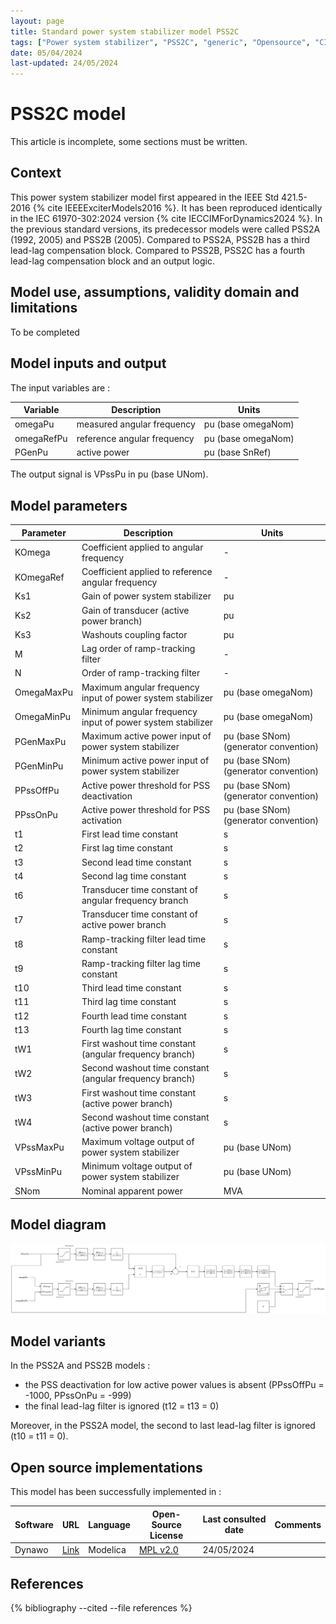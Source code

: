 ```yaml
---
layout: page
title: Standard power system stabilizer model PSS2C
tags: ["Power system stabilizer", "PSS2C", "generic", "Opensource", "CIM model", "RMS", "phasor", "MRL4", "Single phase", "PssIEEE2C", "IEEE", "dynawo", "#106"]
date: 05/04/2024
last-updated: 24/05/2024
---
```

# PSS2C model

This article is incomplete, some sections must be written.

## Context

This power system stabilizer model first appeared in the IEEE Std 421.5-2016 {% cite IEEEExciterModels2016 %}. It has been reproduced identically in the IEC 61970-302:2024 version {% cite IECCIMForDynamics2024 %}.
In the previous standard versions, its predecessor models were called PSS2A (1992, 2005) and PSS2B (2005). Compared to PSS2A, PSS2B has a third lead-lag compensation block. Compared to PSS2B, PSS2C has a fourth lead-lag compensation block and an output logic.

## Model use, assumptions, validity domain and limitations

To be completed

## Model inputs and output

The input variables are :

| Variable | Description | Units |
|-----------|--------------| ------|
|omegaPu |measured angular frequency | pu (base omegaNom)|
| omegaRefPu |reference angular frequency|pu (base omegaNom)|
| PGenPu |active power|pu (base SnRef)|

The output signal is VPssPu in pu (base UNom).

## Model parameters

| Parameter | Description | Units |
|-----------|--------------| ------|
KOmega |Coefficient applied to angular frequency|-|
KOmegaRef |Coefficient applied to reference angular frequency|-|
Ks1 |Gain of power system stabilizer|pu|
Ks2 |Gain of transducer (active power branch)|pu|
Ks3 |Washouts coupling factor|pu|
M |Lag order of ramp-tracking filter|-|
N |Order of ramp-tracking filter|-|
OmegaMaxPu |Maximum angular frequency input of power system stabilizer|pu (base omegaNom)|
OmegaMinPu |Minimum angular frequency input of power system stabilizer|pu (base omegaNom)|
PGenMaxPu |Maximum active power input of power system stabilizer|pu (base SNom) (generator convention)|
PGenMinPu |Minimum active power input of power system stabilizer|pu (base SNom) (generator convention)|
PPssOffPu |Active power threshold for PSS deactivation|pu (base SNom) (generator convention)|
PPssOnPu |Active power threshold for PSS activation|pu (base SNom) (generator convention)|
t1 |First lead time constant|s|
t2 |First lag time constant|s|
t3 |Second lead time constant|s|
t4 |Second lag time constant|s|
t6 |Transducer time constant of angular frequency branch|s|
t7 |Transducer time constant of active power branch|s|
t8 |Ramp-tracking filter lead time constant|s|
t9 |Ramp-tracking filter lag time constant|s|
t10 |Third lead time constant|s|
t11 |Third lag time constant|s|
t12 |Fourth lead time constant|s|
t13 |Fourth lag time constant|s|
tW1 |First washout time constant (angular frequency branch)|s|
tW2 |Second washout time constant (angular frequency branch)|s|
tW3 |First washout time constant (active power branch)|s|
tW4 |Second washout time constant (active power branch)|s|
VPssMaxPu |Maximum voltage output of power system stabilizer|pu (base UNom)|
VPssMinPu |Minimum voltage output of power system stabilizer|pu (base UNom)|
SNom |Nominal apparent power|MVA|

## Model diagram

<img src="/pages/models/regulations/PSS2C/PSS2C.drawio.svg" alt="PSS2C diagram">

## Model variants

In the PSS2A and PSS2B models :

- the PSS deactivation for low active power values is absent (PPssOffPu = -1000, PPssOnPu = -999)
- the final lead-lag filter is ignored (t12 = t13 = 0)

Moreover, in the PSS2A model, the second to last lead-lag filter is ignored (t10 = t11 = 0).

## Open source implementations

This model has been successfully implemented in :

| Software      | URL | Language | Open-Source License | Last consulted date | Comments |
| ------------- | --- | -------- | ------------------- | ------------------- | -------- |
| Dynawo | [Link](https://github.com/dynawo/dynawo) | Modelica | [MPL v2.0](https://www.mozilla.org/en-US/MPL/2.0/)  | 24/05/2024 |  |

## References

{% bibliography --cited --file references  %}

